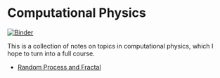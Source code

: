 # Computational Physics

[![Binder](https://mybinder.org/badge_logo.svg)](https://mybinder.org/v2/gh/slxuphys/comp_phy/HEAD)

This is a collection of notes on topics in computational physics, which I hope to turn into a full course.

- [Random Process and Fractal](https://nbviewer.org/github/slxuphys/comp_phy/blob/master/random_fractal.ipynb)
